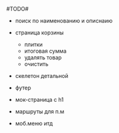 #TODO#

- поиск по наименованию и описнаию
- страница корзины

  - плитки
  - итоговая сумма
  - удалять товар
  - очистить

- скелетон детальной
- футер
- мок-страница с h1
- маршруты для п.м
- моб.меню итд
